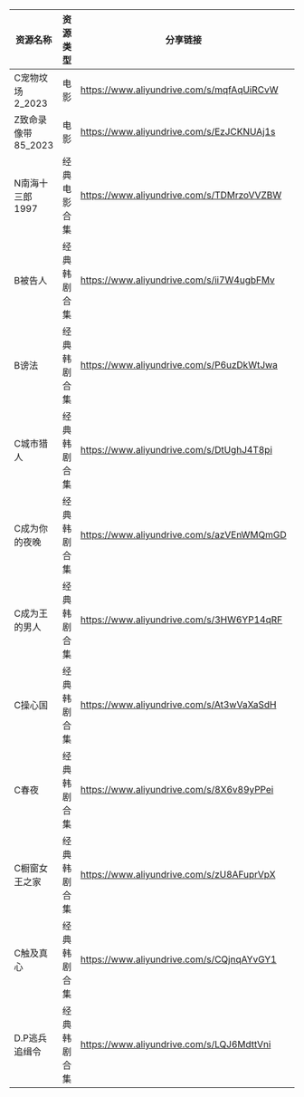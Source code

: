 | 资源名称          | 资源类型   | 分享链接                                      | 发布时间       |
| ------------- | ------ | ----------------------------------------- | ---------- |
| C宠物坟场2_2023   | 电影     | https://www.aliyundrive.com/s/mqfAqUiRCvW | 2023-10-09 |
| Z致命录像带85_2023 | 电影     | https://www.aliyundrive.com/s/EzJCKNUAj1s | 2023-10-09 |
| N南海十三郎1997    | 经典电影合集 | https://www.aliyundrive.com/s/TDMrzoVVZBW | 2023-10-09 |
| B被告人          | 经典韩剧合集 | https://www.aliyundrive.com/s/ii7W4ugbFMv | 2023-10-09 |
| B谤法           | 经典韩剧合集 | https://www.aliyundrive.com/s/P6uzDkWtJwa | 2023-10-09 |
| C城市猎人         | 经典韩剧合集 | https://www.aliyundrive.com/s/DtUghJ4T8pi | 2023-10-09 |
| C成为你的夜晚       | 经典韩剧合集 | https://www.aliyundrive.com/s/azVEnWMQmGD | 2023-10-09 |
| C成为王的男人       | 经典韩剧合集 | https://www.aliyundrive.com/s/3HW6YP14qRF | 2023-10-09 |
| C操心国          | 经典韩剧合集 | https://www.aliyundrive.com/s/At3wVaXaSdH | 2023-10-09 |
| C春夜           | 经典韩剧合集 | https://www.aliyundrive.com/s/8X6v89yPPei | 2023-10-09 |
| C橱窗女王之家       | 经典韩剧合集 | https://www.aliyundrive.com/s/zU8AFuprVpX | 2023-10-09 |
| C触及真心         | 经典韩剧合集 | https://www.aliyundrive.com/s/CQjnqAYvGY1 | 2023-10-09 |
| D.P逃兵追缉令      | 经典韩剧合集 | https://www.aliyundrive.com/s/LQJ6MdttVni | 2023-10-09 |
